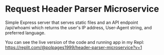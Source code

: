 # Request Header Parser Microservice
Simple Express server that serves static files and an API endpoint /api/whoami which returns the user's IP address, User-Agent string, and preferred language.

You can see the live version of the code and running app in my Repl: https://replit.com/@polpages1999/header-parser-microservice?v=1
